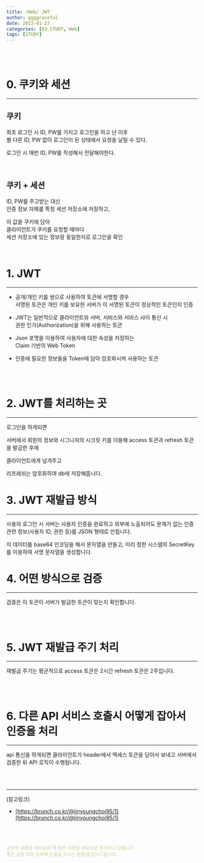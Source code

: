 ```yaml
---
title: /Web/ JWT
author: ggggraceful
date: 2023-01-27
categories: [03.STUDY, Web]
tags: [STUDY]
---
```


<br/>
<br/>

# 0. 쿠키와 세션

---

## 쿠키

최초 로그인 시 ID, PW를 가지고 로그인을 하고 난 이후  
별 다른 ID, PW 없이 로그인이 된 상태에서 요청을 날릴 수 있다.  

로그인 시 매번 ID, PW를 작성해서 전달해야한다.

<br/>

## 쿠키 + 세션

ID, PW를 주고받는 대신  
인증 정보 자체를 특정 세션 저장소에 저장하고, 

이 값을 쿠키에 담아  
클라이언트가 쿠키를 요청할 때마다   
세션 저장소에 있는 정보랑 동일한지로 로그인을 확인

<br/>

# 1. JWT

---

- 공개/개인 키를 쌍으로 사용하여 토큰에 서명할 경우  
  서명된 토큰은 개인 키를 보유한 서버가 이 서명된 토큰이 정상적인 토큰인지 인증

- JWT는 일반적으로 클라이언트와 서버, 서비스와 서비스 사이 통신 시  
  권한 인가(Authorization)을 위해 사용하는 토큰

- Json 포맷을 이용하여 사용자에 대한 속성을 저장하는  
  Claim 기반의 Web Token

- 인증에 필요한 정보들을 Token에 담아 암호화시켜 사용하는 토큰

<br/>
<br/>


# 2. JWT를 처리하는 곳

---

로그인을 하게되면

서버에서 회원의 정보와 시그니처의 시크릿 키를 이용해
access 토큰과 refresh 토큰을 발급한 후에

클라이언트에게 넘겨주고

리프레쉬는 암호화하여 db에 저장해줍니다.

# 3. JWT 재발급 방식

---

사용자 로그인 시
서버는 사용자 인증을 완료하고
외부에 노출되어도 문제가 없는 인증관련 정보(사용자 ID, 권한 등)를
JSON 형태로 만듭니다.

이 데이터를 base64 인코딩을 해서 문자열을 만들고,
미리 정한 시스템의 SecretKey를 이용하여 서명 문자열을 생성합니다.


# 4. 어떤 방식으로 검증

---

검증은 이 토큰이 서버가 발급한 토큰이 맞는지 확인합니다.

<br/>
<br/>

# 5. JWT 재발급 주기 처리

---

재발급 주기는 평균적으로 access 토큰은 2시간 refresh 토큰은 2주입니다.

<br/>
<br/>

# 6. 다른 API 서비스 호출시 어떻게 잡아서 인증을 처리

---

api 통신을 하게되면
클라이언트가 header에서
엑세스 토큰을 담아서 보내고
서버에서 검증한 뒤
API 로직이 수행됩니다.

<br/>
<br/>

---

(참고링크)

- [https://brunch.co.kr/@jinyoungchoi95/1](https://brunch.co.kr/@jinyoungchoi95/1)

<br/>
<br/>

<span style="font-size: 12px; color:  #cbce91"> 공부한 내용을 여러글과 책 읽은 내용을 바탕으로 정리하고 있습니다.</span>  
<span style="font-size: 12px; color:  #cbce91"> 좋은 글로 저의 공부에 도움을 주시는 분들께 감사드립니다. </span>

<!--

❤️면접예상질문 ❤️

-->
